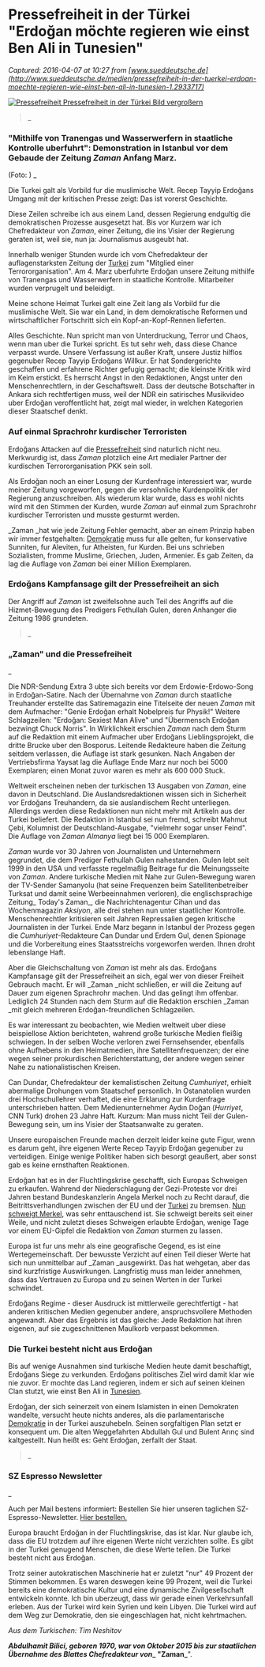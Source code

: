 # Pressefreiheit in der Türkei "Erdoğan möchte regieren wie einst Ben Ali in Tunesien"

_Captured: 2016-04-07 at 10:27 from [www.sueddeutsche.de](http://www.sueddeutsche.de/medien/pressefreiheit-in-der-tuerkei-erdoan-moechte-regieren-wie-einst-ben-ali-in-tunesien-1.2933717)_

[ ![Pressefreiheit Pressefreiheit in der Türkei](http://polpix.sueddeutsche.com/bild/1.2934139.1459781328/640x360/pressefreiheit.jpg) Bild vergroßern ](http://polpix.sueddeutsche.com/bild/1.2934139.1459781328/860x860/pressefreiheit.jpg)

> _ 

###  "Mithilfe von Tranengas und Wasserwerfern in staatliche Kontrolle uberfuhrt": Demonstration in Istanbul vor dem Gebaude der Zeitung _Zaman_ Anfang Marz. 

(Foto: ) _

Die Turkei galt als Vorbild fur die muslimische Welt. Recep Tayyip Erdoğans Umgang mit der kritischen Presse zeigt: Das ist vorerst Geschichte.

Diese Zeilen schreibe ich aus einem Land, dessen Regierung endgultig die demokratischen Prozesse ausgesetzt hat. Bis vor Kurzem war ich Chefredakteur von _Zaman_, einer Zeitung, die ins Visier der Regierung geraten ist, weil sie, nun ja: Journalismus ausgeubt hat.

Innerhalb weniger Stunden wurde ich vom Chefredakteur der auflagenstarksten Zeitung der [Turkei](http://www.sueddeutsche.de/thema/T%C3%BCrkei) zum "Mitglied einer Terrororganisation". Am 4. Marz uberfuhrte Erdoğan unsere Zeitung mithilfe von Tranengas und Wasserwerfern in staatliche Kontrolle. Mitarbeiter wurden verprugelt und beleidigt.

Meine schone Heimat Turkei galt eine Zeit lang als Vorbild fur die muslimische Welt. Sie war ein Land, in dem demokratische Reformen und wirtschaftlicher Fortschritt sich ein Kopf-an-Kopf-Rennen lieferten.

Alles Geschichte. Nun spricht man von Unterdruckung, Terror und Chaos, wenn man uber die Turkei spricht. Es tut sehr weh, dass diese Chance verpasst wurde. Unsere Verfassung ist außer Kraft, unsere Justiz hilflos gegenuber Recep Tayyip Erdoğans Willkur. Er hat Sondergerichte geschaffen und erfahrene Richter gefugig gemacht; die kleinste Kritik wird im Keim erstickt. Es herrscht Angst in den Redaktionen, Angst unter den Menschenrechtlern, in der Geschaftswelt. Dass der deutsche Botschafter in Ankara sich rechtfertigen muss, weil der NDR ein satirisches Musikvideo uber Erdoğan veroffentlicht hat, zeigt mal wieder, in welchen Kategorien dieser Staatschef denkt.

### Auf einmal Sprachrohr kurdischer Terroristen

Erdoğans Attacken auf die [Pressefreiheit](http://www.sueddeutsche.de/thema/Pressefreiheit) sind naturlich nicht neu. Merkwurdig ist, dass _Zaman_ plotzlich eine Art medialer Partner der kurdischen Terrororganisation PKK sein soll.

Als Erdoğan noch an einer Losung der Kurdenfrage interessiert war, wurde meiner Zeitung vorgeworfen, gegen die versohnliche Kurdenpolitik der Regierung anzuschreiben. Als wiederum klar wurde, dass es wohl nichts wird mit den Stimmen der Kurden, wurde _Zaman_ auf einmal zum Sprachrohr kurdischer Terroristen und musste gesturmt werden.

_Zaman _hat wie jede Zeitung Fehler gemacht, aber an einem Prinzip haben wir immer festgehalten: [Demokratie](http://www.sueddeutsche.de/thema/Demokratie) muss fur alle gelten, fur konservative Sunniten, fur Aleviten, fur Atheisten, fur Kurden. Bei uns schrieben Sozialisten, fromme Muslime, Griechen, Juden, Armenier. Es gab Zeiten, da lag die Auflage von _Zaman_ bei einer Million Exemplaren.

### Erdoğans Kampfansage gilt der Pressefreiheit an sich

Der Angriff auf _Zaman_ ist zweifelsohne auch Teil des Angriffs auf die Hizmet-Bewegung des Predigers Fethullah Gulen, deren Anhanger die Zeitung 1986 grundeten.

> _ 

### „Zaman" und die Pressefreiheit

_

Die NDR-Sendung Extra 3 ubte sich bereits vor dem Erdowie-Erdowo-Song in Erdoğan-Satire. Nach der Übernahme von _Zaman_ durch staatliche Treuhander erstellte das Satiremagazin eine Titelseite der neuen _Zaman_ mit dem Aufmacher: "Genie Erdoğan erhalt Nobelpreis fur Physik!" Weitere Schlagzeilen: "Erdoğan: Sexiest Man Alive" und "Übermensch Erdoğan bezwingt Chuck Norris". In Wirklichkeit erschien _Zaman_ nach dem Sturm auf die Redaktion mit einem Aufmacher uber Erdoğans Lieblingsprojekt, die dritte Brucke uber den Bosporus. Leitende Redakteure haben die Zeitung seitdem verlassen, die Auflage ist stark gesunken. Nach Angaben der Vertriebsfirma Yaysat lag die Auflage Ende Marz nur noch bei 5000 Exemplaren; einen Monat zuvor waren es mehr als 600 000 Stuck.

Weltweit erscheinen neben der turkischen 13 Ausgaben von _Zaman_, eine davon in Deutschland. Die Auslandsredaktionen wissen sich in Sicherheit vor Erdoğans Treuhandern, da sie auslandischem Recht unterliegen. Allerdings werden diese Redaktionen nun nicht mehr mit Artikeln aus der Turkei beliefert. Die Redaktion in Istanbul sei nun fremd, schreibt Mahmut Çebi, Kolumnist der Deutschland-Ausgabe, "vielmehr sogar unser Feind". Die Auflage von _Zaman Almanya_ liegt bei 15 000 Exemplaren.

_Zaman_ wurde vor 30 Jahren von Journalisten und Unternehmern gegrundet, die dem Prediger Fethullah Gulen nahestanden. Gulen lebt seit 1999 in den USA und verfasste regelmaßig Beitrage fur die Meinungsseite von _Zaman_. Andere turkische Medien mit Nahe zur Gulen-Bewegung waren der TV-Sender Samanyolu (hat seine Frequenzen beim Satellitenbetreiber Turksat und damit seine Werbeeinnahmen verloren), die englischsprachige Zeitung_ Today's Zaman_, die Nachrichtenagentur Cihan und das Wochenmagazin _Aksiyon_, alle drei stehen nun unter staatlicher Kontrolle. Menschenrechtler kritisieren seit Jahren Repressalien gegen kritische Journalisten in der Turkei. Ende Marz begann in Istanbul der Prozess gegen die _Cumhuriyet_-Redakteure Can Dundar und Erdem Gul, denen Spionage und die Vorbereitung eines Staatsstreichs vorgeworfen werden. Ihnen droht lebenslange Haft. 

Aber die Gleichschaltung von _Zaman_ ist mehr als das. Erdoğans Kampfansage gilt der Pressefreiheit an sich, egal wer von dieser Freiheit Gebrauch macht. Er will _Zaman _nicht schließen, er will die Zeitung auf Dauer zum eigenen Sprachrohr machen. Und das gelingt ihm offenbar. Lediglich 24 Stunden nach dem Sturm auf die Redaktion erschien _Zaman _mit gleich mehreren Erdoğan-freundlichen Schlagzeilen.

Es war interessant zu beobachten, wie Medien weltweit uber diese beispiellose Aktion berichteten, wahrend große turkische Medien fleißig schwiegen. In der selben Woche verloren zwei Fernsehsender, ebenfalls ohne Aufhebens in den Heimatmedien, ihre Satellitenfrequenzen; der eine wegen seiner prokurdischen Berichterstattung, der andere wegen seiner Nahe zu nationalistischen Kreisen.

  


Can Dundar, Chefredakteur der kemalistischen Zeitung _Cumhuriyet_, erhielt abermalige Drohungen vom Staatschef personlich. In Ostanatolien wurden drei Hochschullehrer verhaftet, die eine Erklarung zur Kurdenfrage unterschrieben hatten. Dem Medienunternehmer Aydın Doğan (_Hurriyet_, CNN Turk) drohen 23 Jahre Haft. Kurzum: Man muss nicht Teil der Gulen-Bewegung sein, um ins Visier der Staatsanwalte zu geraten.

Unsere europaischen Freunde machen derzeit leider keine gute Figur, wenn es darum geht, ihre eigenen Werte Recep Tayyip Erdoğan gegenuber zu verteidigen. Einige wenige Politiker haben sich besorgt geaußert, aber sonst gab es keine ernsthaften Reaktionen.

Erdoğan hat es in der Fluchtlingskrise geschafft, sich Europas Schweigen zu erkaufen. Wahrend der Niederschlagung der Gezi-Proteste vor drei Jahren bestand Bundeskanzlerin Angela Merkel noch zu Recht darauf, die Beitrittsverhandlungen zwischen der EU und der [Turkei](http://www.sueddeutsche.de/thema/T%C3%BCrkei) zu bremsen. [Nun schweigt Merkel](http://www.sueddeutsche.de/politik/erdogan-berlins-neusprech-1.2926815), was sehr enttauschend ist. Sie schweigt bereits seit einer Weile, und nicht zuletzt dieses Schweigen erlaubte Erdoğan, wenige Tage vor einem EU-Gipfel die Redaktion von _Zaman_ sturmen zu lassen.

Europa ist fur uns mehr als eine geografische Gegend, es ist eine Wertegemeinschaft. Der bewusste Verzicht auf einen Teil dieser Werte hat sich nun unmittelbar auf _Zaman _ausgewirkt. Das hat wehgetan, aber das sind kurzfristige Auswirkungen. Langfristig muss man leider annehmen, dass das Vertrauen zu Europa und zu seinen Werten in der Turkei schwindet.

Erdoğans Regime - dieser Ausdruck ist mittlerweile gerechtfertigt - hat anderen kritischen Medien gegenuber andere, anspruchsvollere Methoden angewandt. Aber das Ergebnis ist das gleiche: Jede Redaktion hat ihren eigenen, auf sie zugeschnittenen Maulkorb verpasst bekommen.

### Die Turkei besteht nicht aus Erdoğan

Bis auf wenige Ausnahmen sind turkische Medien heute damit beschaftigt, Erdoğans Siege zu verkunden. Erdoğans politisches Ziel wird damit klar wie nie zuvor. Er mochte das Land regieren, indem er sich auf seinen kleinen Clan stutzt, wie einst Ben Ali in [Tunesien](http://www.sueddeutsche.de/thema/Tunesien).

Erdoğan, der sich seinerzeit von einem Islamisten in einen Demokraten wandelte, versucht heute nichts anderes, als die parlamentarische [Demokratie](http://www.sueddeutsche.de/thema/Demokratie) in der Turkei auszuhebeln. Seinen sorgfaltigen Plan setzt er konsequent um. Die alten Weggefahrten Abdullah Gul und Bulent Arınç sind kaltgestellt. Nun heißt es: Geht Erdoğan, zerfallt der Staat.

> _ 

### SZ Espresso Newsletter

_

Auch per Mail bestens informiert: Bestellen Sie hier unseren taglichen SZ-Espresso-Newsletter. [Hier bestellen.](http://www.sueddeutsche.de/service/ihr-briefing-am-morgen-sz-espresso-1.2389339?ns_campaign=a_es&referrer=Infobox)

Europa braucht Erdoğan in der Fluchtlingskrise, das ist klar. Nur glaube ich, dass die EU trotzdem auf ihre eigenen Werte nicht verzichten sollte. Es gibt in der Turkei genugend Menschen, die diese Werte teilen. Die Turkei besteht nicht aus Erdoğan.

Trotz seiner autokratischen Maschinerie hat er zuletzt "nur" 49 Prozent der Stimmen bekommen. Es waren deswegen keine 99 Prozent, weil die Turkei bereits eine demokratische Kultur und eine dynamische Zivilgesellschaft entwickeln konnte. Ich bin uberzeugt, dass wir gerade einen Verkehrsunfall erleben. Aus der Turkei wird kein Syrien und kein Libyen. Die Turkei wird auf dem Weg zur Demokratie, den sie eingeschlagen hat, nicht kehrtmachen.

_Aus dem Turkischen: Tim Neshitov_

**_**Abdulhamit Bilici**_****_, geboren 1970, war von Oktober 2015 bis zur staatlichen Übernahme des Blattes Chefredakteur von_****_ "Zaman_**".
